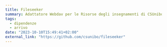 ```yaml
---
title: Fileseeker
summary: Adattatore Webdav per le Risorse degli insegnamenti di CSUnibo
tags:
  - dipendenze
  - arrivo
date: "2023-10-10T15:49:41+02:00"
external_link: "https://github.com/csunibo/fileseeker"
---
```


